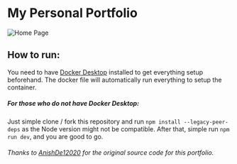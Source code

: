 # My Personal Portfolio

![Home Page](https://res.cloudinary.com/jealousgx/image/upload/v1660329740/profile-cover.png)

## How to run:
You need to have [Docker Desktop](https://www.docker.com/get-started/) installed to get everything setup beforehand. The docker file will automatically run everything to setup the container.

##### For those who do not have Docker Desktop:
Just simple clone / fork this repository and run ```npm install --legacy-peer-deps``` as the Node version might not be compatible. After that, simple run ```npm run dev```, and you are good to go.


###### Thanks to [AnishDe12020](https://github.com/AnishDe12020/portfolio) for the original source code for this portfolio.